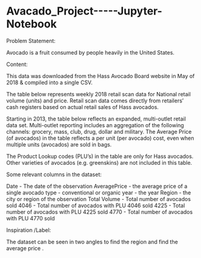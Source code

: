 # Avacado_Project-----Jupyter-Notebook

Problem Statement:

Avocado is a fruit consumed by people heavily in the United States.

Content:

This data was downloaded from the Hass Avocado Board website in May of 2018 & compiled into a single CSV.

The table below represents weekly 2018 retail scan data for National retail volume (units) and price. Retail scan data comes directly from retailers’ cash registers based on actual retail sales of Hass avocados.

Starting in 2013, the table below reflects an expanded, multi-outlet retail data set. Multi-outlet reporting includes an aggregation of the following channels: grocery, mass, club, drug, dollar and military. The Average Price (of avocados) in the table reflects a per unit (per avocado) cost, even when multiple units (avocados) are sold in bags.

The Product Lookup codes (PLU’s) in the table are only for Hass avocados. Other varieties of avocados (e.g. greenskins) are not included in this table.

Some relevant columns in the dataset:

Date - The date of the observation
AveragePrice - the average price of a single avocado
type - conventional or organic
year - the year
Region - the city or region of the observation
Total Volume - Total number of avocados sold
4046 - Total number of avocados with PLU 4046 sold
4225 - Total number of avocados with PLU 4225 sold
4770 - Total number of avocados with PLU 4770 sold

Inspiration /Label:

The dataset can be seen in two angles to find the region and find the average price .
